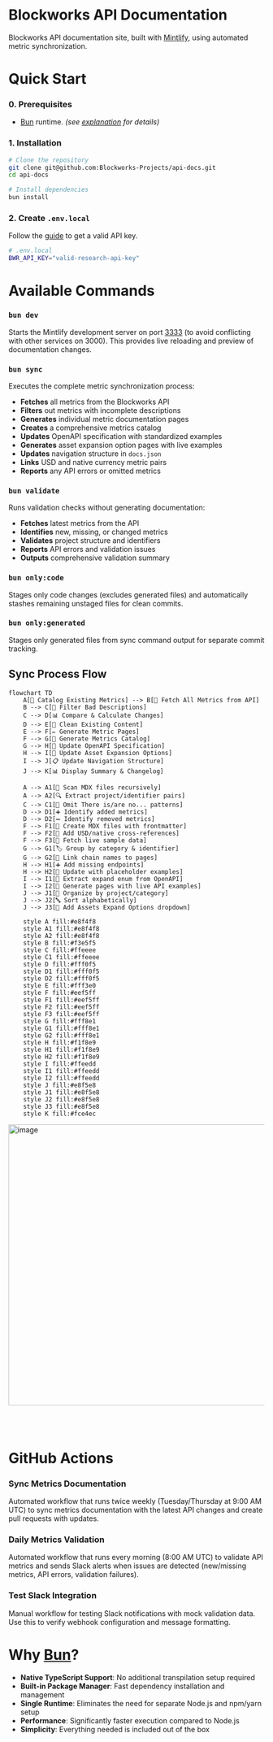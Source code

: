 # Blockworks API Documentation

Blockworks API documentation site, built with [Mintlify](https://mintlify.com), using automated metric synchronization.

# Quick Start

### 0. Prerequisites

- [Bun](https://bun.sh) runtime.  _(see [explanation](#why-bun) for details)_

### 1. Installation

```bash
# Clone the repository
git clone git@github.com:Blockworks-Projects/api-docs.git
cd api-docs

# Install dependencies
bun install
```

### 2. Create `.env.local`

Follow the [guide](https://docs.blockworksresearch.com/getting-started#complete-walkthrough) to get a valid API key.

```bash
# .env.local
BWR_API_KEY="valid-research-api-key"
```

# Available Commands

### `bun dev`
Starts the Mintlify development server on port [3333](http://localhost:3333) (to avoid conflicting with other services on 3000). This provides live reloading and preview of documentation changes.

### `bun sync`
Executes the complete metric synchronization process:

- **Fetches** all metrics from the Blockworks API
- **Filters** out metrics with incomplete descriptions
- **Generates** individual metric documentation pages
- **Creates** a comprehensive metrics catalog
- **Updates** OpenAPI specification with standardized examples
- **Generates** asset expansion option pages with live examples
- **Updates** navigation structure in `docs.json`
- **Links** USD and native currency metric pairs
- **Reports** any API errors or omitted metrics

### `bun validate`
Runs validation checks without generating documentation:

- **Fetches** latest metrics from the API
- **Identifies** new, missing, or changed metrics
- **Validates** project structure and identifiers
- **Reports** API errors and validation issues
- **Outputs** comprehensive validation summary

### `bun only:code`
Stages only code changes (excludes generated files) and automatically stashes remaining unstaged files for clean commits.

### `bun only:generated`
Stages only generated files from sync command output for separate commit tracking.

## Sync Process Flow

```mermaid
flowchart TD
    A[📂 Catalog Existing Metrics] --> B[🔎 Fetch All Metrics from API]
    B --> C[🚫 Filter Bad Descriptions]
    C --> D[📊 Compare & Calculate Changes]
    D --> E[🧹 Clean Existing Content]
    E --> F[✏️ Generate Metric Pages]
    F --> G[📖 Generate Metrics Catalog]
    G --> H[🔧 Update OpenAPI Specification]
    H --> I[🎯 Update Asset Expansion Options]
    I --> J[📋 Update Navigation Structure]
    J --> K[📊 Display Summary & Changelog]
    
    A --> A1[📁 Scan MDX files recursively]
    A --> A2[🔍 Extract project/identifier pairs]
    C --> C1[🚫 Omit There is/are no... patterns]
    D --> D1[➕ Identify added metrics]
    D --> D2[➖ Identify removed metrics]
    F --> F1[📝 Create MDX files with frontmatter]
    F --> F2[🔗 Add USD/native cross-references]
    F --> F3[📄 Fetch live sample data]
    G --> G1[🏷️ Group by category & identifier]
    G --> G2[🔗 Link chain names to pages]
    H --> H1[➕ Add missing endpoints]
    H --> H2[🔄 Update with placeholder examples]
    I --> I1[📝 Extract expand enum from OpenAPI]
    I --> I2[📄 Generate pages with live API examples]
    J --> J1[📁 Organize by project/category]
    J --> J2[🔤 Sort alphabetically]
    J --> J3[📂 Add Assets Expand Options dropdown]
    
    style A fill:#e8f4f8
    style A1 fill:#e8f4f8
    style A2 fill:#e8f4f8
    style B fill:#f3e5f5
    style C fill:#ffeeee
    style C1 fill:#ffeeee
    style D fill:#fff0f5
    style D1 fill:#fff0f5
    style D2 fill:#fff0f5
    style E fill:#fff3e0
    style F fill:#eef5ff
    style F1 fill:#eef5ff
    style F2 fill:#eef5ff
    style F3 fill:#eef5ff
    style G fill:#fff8e1
    style G1 fill:#fff8e1
    style G2 fill:#fff8e1
    style H fill:#f1f8e9
    style H1 fill:#f1f8e9
    style H2 fill:#f1f8e9
    style I fill:#ffeedd
    style I1 fill:#ffeedd
    style I2 fill:#ffeedd
    style J fill:#e8f5e8
    style J1 fill:#e8f5e8
    style J2 fill:#e8f5e8
    style J3 fill:#e8f5e8
    style K fill:#fce4ec
```

<img width="621" height="553" alt="image" src="https://github.com/user-attachments/assets/0a7d9eae-23dd-41e5-946b-597cf844759b" />

<br /><br />

# GitHub Actions

### Sync Metrics Documentation
Automated workflow that runs twice weekly (Tuesday/Thursday at 9:00 AM UTC) to sync metrics documentation with the latest API changes and create pull requests with updates.

### Daily Metrics Validation
Automated workflow that runs every morning (8:00 AM UTC) to validate API metrics and sends Slack alerts when issues are detected (new/missing metrics, API errors, validation failures).

### Test Slack Integration
Manual workflow for testing Slack notifications with mock validation data. Use this to verify webhook configuration and message formatting.

# Why [Bun](https://bun.sh)?

- **Native TypeScript Support**: No additional transpilation setup required
- **Built-in Package Manager**: Fast dependency installation and management
- **Single Runtime**: Eliminates the need for separate Node.js and npm/yarn setup
- **Performance**: Significantly faster execution compared to Node.js
- **Simplicity**: Everything needed is included out of the box

